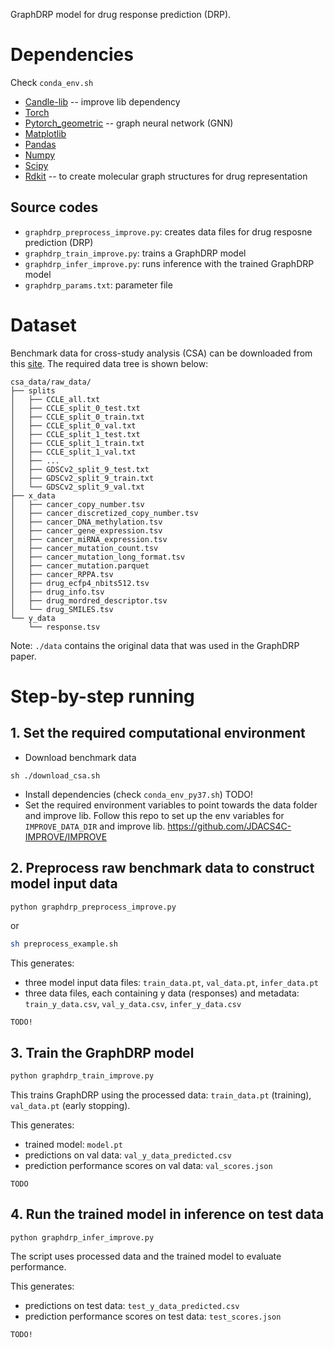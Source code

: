 GraphDRP model for drug response prediction (DRP).

# Dependencies
Check `conda_env.sh`
+ [Candle-lib](https://github.com/ECP-CANDLE/candle_lib) -- improve lib dependency
+ [Torch](https://pytorch.org/)
+ [Pytorch_geometric](https://github.com/rusty1s/pytorch_geometric) -- graph neural network (GNN)
+ [Matplotlib](https://matplotlib.org/)
+ [Pandas](https://pandas.pydata.org/)
+ [Numpy](https://numpy.org/)
+ [Scipy](https://docs.scipy.org/doc/)
+ [Rdkit](https://www.rdkit.org/) -- to create molecular graph structures for drug representation

## Source codes
+ `graphdrp_preprocess_improve.py`: creates data files for drug resposne prediction (DRP)
+ `graphdrp_train_improve.py`: trains a GraphDRP model
+ `graphdrp_infer_improve.py`: runs inference with the trained GraphDRP model
+ `graphdrp_params.txt`: parameter file

# Dataset
Benchmark data for cross-study analysis (CSA) can be downloaded from this [site](https://web.cels.anl.gov/projects/IMPROVE_FTP/candle/public/improve/benchmarks/single_drug_drp/benchmark-data-pilot1/csa_data/).
The required data tree is shown below:

```
csa_data/raw_data/
├── splits
│   ├── CCLE_all.txt
│   ├── CCLE_split_0_test.txt
│   ├── CCLE_split_0_train.txt
│   ├── CCLE_split_0_val.txt
│   ├── CCLE_split_1_test.txt
│   ├── CCLE_split_1_train.txt
│   ├── CCLE_split_1_val.txt
│   ├── ...
│   ├── GDSCv2_split_9_test.txt
│   ├── GDSCv2_split_9_train.txt
│   └── GDSCv2_split_9_val.txt
├── x_data
│   ├── cancer_copy_number.tsv
│   ├── cancer_discretized_copy_number.tsv
│   ├── cancer_DNA_methylation.tsv
│   ├── cancer_gene_expression.tsv
│   ├── cancer_miRNA_expression.tsv
│   ├── cancer_mutation_count.tsv
│   ├── cancer_mutation_long_format.tsv
│   ├── cancer_mutation.parquet
│   ├── cancer_RPPA.tsv
│   ├── drug_ecfp4_nbits512.tsv
│   ├── drug_info.tsv
│   ├── drug_mordred_descriptor.tsv
│   └── drug_SMILES.tsv
└── y_data
    └── response.tsv
```

Note: `./data` contains the original data that was used in the GraphDRP paper.

# Step-by-step running

## 1. Set the required computational environment
* Download benchmark data
```
sh ./download_csa.sh
```
* Install dependencies (check `conda_env_py37.sh`) TODO!
* Set the required environment variables to point towards the data folder and improve lib.
Follow this repo to set up the env variables for `IMPROVE_DATA_DIR` and improve lib.
https://github.com/JDACS4C-IMPROVE/IMPROVE

## 2. Preprocess raw benchmark data to construct model input data
```bash
python graphdrp_preprocess_improve.py
```
or 
```bash
sh preprocess_example.sh
```
This generates:
* three model input data files: `train_data.pt`, `val_data.pt`, `infer_data.pt`
* three data files, each containing y data (responses) and metadata: `train_y_data.csv`, `val_y_data.csv`, `infer_y_data.csv`

```
TODO!
```

## 3. Train the GraphDRP model
```bash
python graphdrp_train_improve.py
```

This trains GraphDRP using the processed data: `train_data.pt` (training), `val_data.pt` (early stopping).

This generates:
* trained model: `model.pt`
* predictions on val data: `val_y_data_predicted.csv`
* prediction performance scores on val data: `val_scores.json`
```
TODO
```

## 4. Run the trained model in inference on test data
```python graphdrp_infer_improve.py```

The script uses processed data and the trained model to evaluate performance.

This generates:
* predictions on test data: `test_y_data_predicted.csv`
* prediction performance scores on test data: `test_scores.json`
```
TODO!
```
